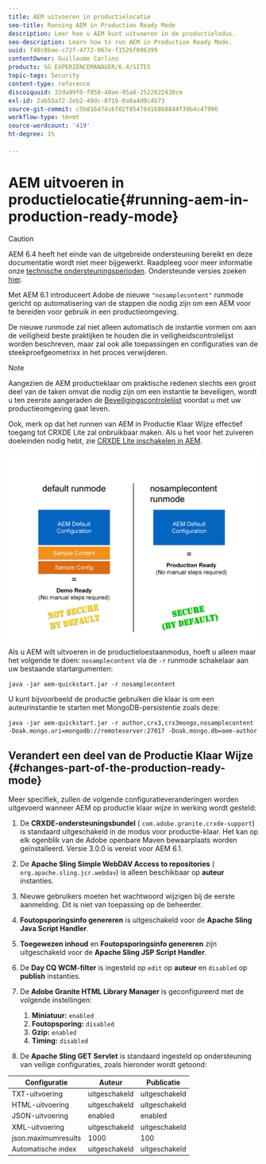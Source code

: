 ```yaml
---
title: AEM uitvoeren in productielocatie
seo-title: Running AEM in Production Ready Mode
description: Leer hoe u AEM kunt uitvoeren in de productielodus.
seo-description: Learn how to run AEM in Production Ready Mode.
uuid: f48c8bae-c72f-4772-967e-f1526f096399
contentOwner: Guillaume Carlino
products: SG_EXPERIENCEMANAGER/6.4/SITES
topic-tags: Security
content-type: reference
discoiquuid: 32da99f0-f058-40ae-95a8-2522622438ce
exl-id: 2ab55a72-2eb2-49dc-8716-0a8a4d0c4b73
source-git-commit: c5b816d74c6f02f85476d16868844f39b4c47996
workflow-type: tm+mt
source-wordcount: '419'
ht-degree: 1%

---
```


# AEM uitvoeren in productielocatie{#running-aem-in-production-ready-mode}

>[!CAUTION]
>
>AEM 6.4 heeft het einde van de uitgebreide ondersteuning bereikt en deze documentatie wordt niet meer bijgewerkt. Raadpleeg voor meer informatie onze [technische ondersteuningsperioden](https://helpx.adobe.com/support/programs/eol-matrix.html). Ondersteunde versies zoeken [hier](https://experienceleague.adobe.com/docs/).

Met AEM 6.1 introduceert Adobe de nieuwe `"nosamplecontent"` runmode gericht op automatisering van de stappen die nodig zijn om een AEM voor te bereiden voor gebruik in een productieomgeving.

De nieuwe runmode zal niet alleen automatisch de instantie vormen om aan de veiligheid beste praktijken te houden die in veiligheidscontrolelijst worden beschreven, maar zal ook alle toepassingen en configuraties van de steekproefgeometrixx in het proces verwijderen.

>[!NOTE]
>
>Aangezien de AEM productieklaar om praktische redenen slechts een groot deel van de taken omvat die nodig zijn om een instantie te beveiligen, wordt u ten zeerste aangeraden de [Beveiligingscontrolelijst](/help/sites-administering/security-checklist.md) voordat u met uw productieomgeving gaat leven.
>
>Ook, merk op dat het runnen van AEM in Productie Klaar Wijze effectief toegang tot CRXDE Lite zal onbruikbaar maken. Als u het voor het zuiveren doeleinden nodig hebt, zie [CRXDE Lite inschakelen in AEM](/help/sites-administering/enabling-crxde-lite.md).

![chlimage_1-83](assets/chlimage_1-83.png)

Als u AEM wilt uitvoeren in de productieloestaanmodus, hoeft u alleen maar het volgende te doen: `nosamplecontent` via de `-r` runmode schakelaar aan uw bestaande startargumenten:

```shell
java -jar aem-quickstart.jar -r nosamplecontent
```

U kunt bijvoorbeeld de productie gebruiken die klaar is om een auteurinstantie te starten met MongoDB-persistentie zoals deze:

```shell
java -jar aem-quickstart.jar -r author,crx3,crx3mongo,nosamplecontent -Doak.mongo.uri=mongodb://remoteserver:27017 -Doak.mongo.db=aem-author
```

## Verandert een deel van de Productie Klaar Wijze {#changes-part-of-the-production-ready-mode}

Meer specifiek, zullen de volgende configuratieveranderingen worden uitgevoerd wanneer AEM op productie klaar wijze in werking wordt gesteld:

1. De **CRXDE-ondersteuningsbundel** ( `com.adobe.granite.crxde-support`) is standaard uitgeschakeld in de modus voor productie-klaar. Het kan op elk ogenblik van de Adobe openbare Maven bewaarplaats worden geïnstalleerd. Versie 3.0.0 is vereist voor AEM 6.1.

1. De **Apache Sling Simple WebDAV Access to repositories** ( `org.apache.sling.jcr.webdav`) is alleen beschikbaar op **auteur** instanties.

1. Nieuwe gebruikers moeten het wachtwoord wijzigen bij de eerste aanmelding. Dit is niet van toepassing op de beheerder.
1. **Foutopsporingsinfo genereren** is uitgeschakeld voor de **Apache Sling Java Script Handler**.

1. **Toegewezen inhoud** en **Foutopsporingsinfo genereren** zijn uitgeschakeld voor de **Apache Sling JSP Script Handler**.

1. De **Day CQ WCM-filter** is ingesteld op `edit` op **auteur** en `disabled` op **publish** instanties.

1. De **Adobe Granite HTML Library Manager** is geconfigureerd met de volgende instellingen:

   1. **Miniatuur:** `enabled`
   1. **Foutopsporing:** `disabled`
   1. **Gzip:** `enabled`
   1. **Timing:** `disabled`

1. De **Apache Sling GET Servlet** is standaard ingesteld op ondersteuning van veilige configuraties, zoals hieronder wordt getoond:

| **Configuratie** | **Auteur** | **Publicatie** |
|---|---|---|
| TXT-uitvoering | uitgeschakeld | uitgeschakeld |
| HTML-uitvoering | uitgeschakeld | uitgeschakeld |
| JSON-uitvoering | enabled | enabled |
| XML-uitvoering | uitgeschakeld | uitgeschakeld |
| json.maximumresults | 1000 | 100 |
| Automatische index | uitgeschakeld | uitgeschakeld |
